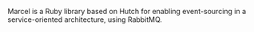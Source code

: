 Marcel is a Ruby library based on Hutch for enabling event-sourcing
in a service-oriented architecture, using RabbitMQ.
